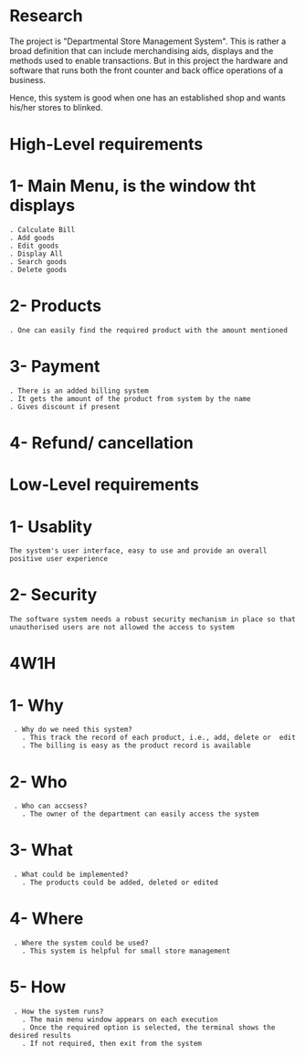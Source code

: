 # Research
 
 The project is "Departmental Store Management System". This is rather a broad definition that can include merchandising aids, displays and the methods used to enable transactions. But in this project the hardware and software that runs both the front counter and back office operations of a business. 

 Hence, this system is good when one has an established shop and wants his/her stores to blinked.

 # High-Level requirements

 # 1- Main Menu, is the window tht displays
    . Calculate Bill
    . Add goods
    . Edit goods
    . Display All
    . Search goods
    . Delete goods
 # 2- Products
    . One can easily find the required product with the amount mentioned
 # 3- Payment
    . There is an added billing system
    . It gets the amount of the product from system by the name
    . Gives discount if present
 # 4- Refund/ cancellation

 # Low-Level requirements

 # 1- Usablity
    The system's user interface, easy to use and provide an overall positive user experience
 # 2- Security
    The software system needs a robust security mechanism in place so that unauthorised users are not allowed the access to system
 
 # 4W1H

 # 1- Why
     . Why do we need this system?
       . This track the record of each product, i.e., add, delete or  edit
       . The billing is easy as the product record is available
 # 2- Who
     . Who can accsess?
       . The owner of the department can easily access the system
 # 3- What
     . What could be implemented?
       . The products could be added, deleted or edited
 # 4- Where
     . Where the system could be used?
       . This system is helpful for small store management
 # 5- How
     . How the system runs?
       . The main menu window appears on each execution
       . Once the required option is selected, the terminal shows the desired results
       . If not required, then exit from the system